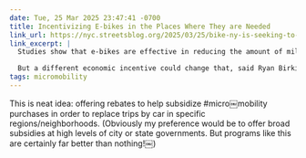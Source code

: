 ```yaml
---
date: Tue, 25 Mar 2025 23:47:41 -0700
title: Incentivizing E-bikes in the Places Where They are Needed
link_url: https://nyc.streetsblog.org/2025/03/25/bike-ny-is-seeking-to-build-the-perfect-e-bike-subsidy-program-for-nyc
link_excerpt: |
  Studies show that e-bikes are effective in reducing the amount of miles driven in cars, since, according to the federal Bureau of Transportation Statistics, more than half of all trips in the United States are less than three miles — the ideal jaunt on an e-bike. But car owners often default to making car trips because the vehicle is right outside.

  But a different economic incentive could change that, said Ryan Birkicht, the communications director of People For Bikes.
tags: micromobility
---
```


This is neat idea: offering rebates to help subsidize #micro￼mobility purchases in order to replace trips by car in specific regions/neighborhoods. (Obviously my preference would be to offer broad subsidies at high levels of city or state governments. But programs like this are certainly far better than nothing!￼)